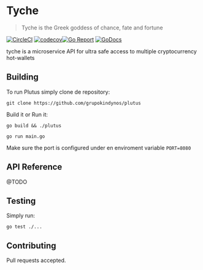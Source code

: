 # Tyche

> Tyche is the Greek goddess of chance, fate and fortune

[![CircleCI](https://circleci.com/gh/grupokindynos/plutus.svg?style=svg)](https://circleci.com/gh/grupokindynos/plutus)
[![codecov](https://codecov.io/gh/grupokindynos/plutus/branch/master/graph/badge.svg)](https://codecov.io/gh/grupokindynos/plutus)[![Go Report](https://goreportcard.com/badge/github.com/grupokindynos/plutus)](https://goreportcard.com/report/github.com/grupokindynos/plutus)
[![GoDocs](https://godoc.org/github.com/grupokindynos/plutus?status.svg)](http://godoc.org/github.com/grupokindynos/plutus)

tyche is a microservice API for ultra safe access to multiple cryptocurrency hot-wallets

## Building

To run Plutus simply clone de repository:

```
git clone https://github.com/grupokindynos/plutus
```

Build it or Run it:

```
go build && ./plutus
```

```
go run main.go
```

Make sure the port is configured under en enviroment variable `PORT=8080`

## API Reference

@TODO

## Testing

Simply run:

```
go test ./...
```

## Contributing

Pull requests accepted.
